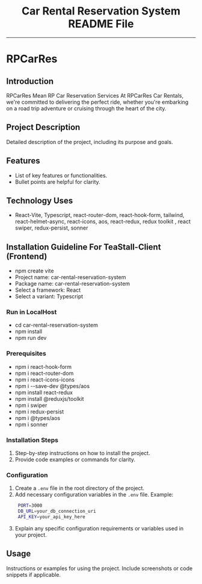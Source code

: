 
<div align="center">
  <h1>Car Rental Reservation System README File</h1>
</div>

---

# RPCarRes

## Introduction
RPCarRes Mean RP Car Reservation Services
At RPCarRes Car Rentals, we're committed to delivering the perfect ride, whether you're embarking on a road trip adventure or cruising through the heart of the city.

## Project Description

Detailed description of the project, including its purpose and goals.

## Features

- List of key features or functionalities.
- Bullet points are helpful for clarity.

## Technology Uses

- React-Vite, Typescript, react-router-dom, react-hook-form, tailwind, react-helmet-async, react-icons, aos, react-redux, redux toolkit , react swiper, redux-persist, sonner

## Installation Guideline For TeaStall-Client (Frontend)
- npm create vite
- Project name: car-rental-reservation-system
- Package name: car-rental-reservation-system
- Select a framework: React
- Select a variant: Typescript

### Run in LocalHost
- cd car-rental-reservation-system
- npm install
- npm run dev

### Prerequisites
- npm i react-hook-form
- npm i react-router-dom
- npm i react-icons-icons
- npm i --save-dev @types/aos
- npm install react-redux
- npm install @reduxjs/toolkit
- npm i swiper
- npm i redux-persist
- npm i @types/aos
- npm i sonner

### Installation Steps

1. Step-by-step instructions on how to install the project.
2. Provide code examples or commands for clarity.

### Configuration

1. Create a `.env` file in the root directory of the project.
2. Add necessary configuration variables in the `.env` file.
   Example:
   ```bash
    PORT=3000
    DB_URL=your_db_connection_uri
    API_KEY=your_api_key_here
   ```
3. Explain any specific configuration requirements or variables used in your project.

## Usage

Instructions or examples for using the project. Include screenshots or code snippets if applicable.
